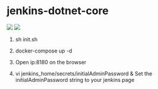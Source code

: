 # jenkins-dotnet-core
[![](https://images.microbadger.com/badges/image/yahuiwong/jenkins-dotnet-core.svg)](https://microbadger.com/images/yahuiwong/jenkins-dotnet-core "Get your own image badge on microbadger.com")
[![](https://images.microbadger.com/badges/version/yahuiwong/jenkins-dotnet-core.svg)](https://microbadger.com/images/yahuiwong/jenkins-dotnet-core "Get your own version badge on microbadger.com")

1. sh init.sh

2. docker-compose up -d

3. Open ip:8180 on the browser 

4. vi jenkins_home/secrets/initialAdminPassword & Set the initialAdminPassword string to your jenkins page
